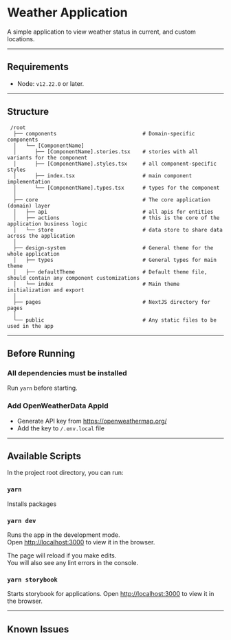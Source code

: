 # Weather Application

A simple application to view weather status in current, and custom locations.

---

## Requirements

- Node: `v12.22.0` or later.

---

## Structure

```
 /root
  ├── components                            # Domain-specific components 
  │   └── [ComponentName]
  │      ├── [ComponentName].stories.tsx    # stories with all variants for the component
  │      ├── [ComponentName].styles.tsx     # all component-specific styles
  │      ├── index.tsx                      # main component implementation
  │      └── [ComponentName].types.tsx      # types for the component
  │
  ├── core                                  # The core application (domain) layer
  │   ├── api                               # all apis for entities
  │   ├── actions                           # this is the core of the application business logic
  │   └── store                             # data store to share data across the application
  │
  ├── design-system                         # General theme for the whole application
  │   ├── types                             # General types for main theme
  │   ├── defaultTheme                      # Default theme file, should contain any component customizations
  │   └── index                             # Main theme initialization and export
  │
  ├── pages                                 # NextJS directory for pages
  │
  └── public                                # Any static files to be used in the app
```

---

## Before Running

### All dependencies must be installed
Run `yarn` before starting.

### Add OpenWeatherData AppId
- Generate API key from https://openweathermap.org/
- Add the key to `/.env.local` file

---

## Available Scripts

In the project root directory, you can run:


### `yarn`

Installs packages

### `yarn dev`

Runs the app in the development mode.<br />
Open [http://localhost:3000](http://localhost:3000) to view it in the browser.

The page will reload if you make edits.<br />
You will also see any lint errors in the console.

### `yarn storybook`

Starts storybook for applications.
Open [http://localhost:3000](http://localhost:6006) to view it in the browser.

---

## Known Issues
